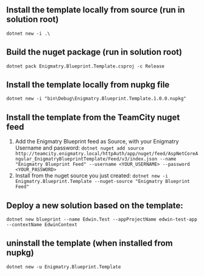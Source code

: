 ## Install the template locally from source (run in solution root)
``dotnet new -i .\``

## Build the nuget package (run in solution root)
``dotnet pack Enigmatry.Blueprint.Template.csproj -c Release``

## Install the template locally from nupkg file
``dotnet new -i "bin\Debug\Enigmatry.Blueprint.Template.1.0.0.nupkg"``

## Install the template from the TeamCity nuget feed
1. Add the Enigmatry Blueprint feed as Source, with your Enigmatry Username and password:
``dotnet nuget add source http://teamcity.enigmatry.local/httpAuth/app/nuget/feed/AspNetCoreAngular_EnigmatryBlueprintTemplate/Feed/v3/index.json --name "Enigmatry Blueprint Feed" --username <YOUR_USERNAME> --password <YOUR_PASSWORD>``
1. Install from the nuget source you just created:
``dotnet new -i Enigmatry.Blueprint.Template --nuget-source "Enigmatry Blueprint Feed"``

## Deploy a new solution based on the template:
``dotnet new blueprint --name Edwin.Test --appProjectName edwin-test-app --contextName EdwinContext``

## uninstall the template (when installed from nupkg)
``dotnet new -u Enigmatry.Blueprint.Template``
